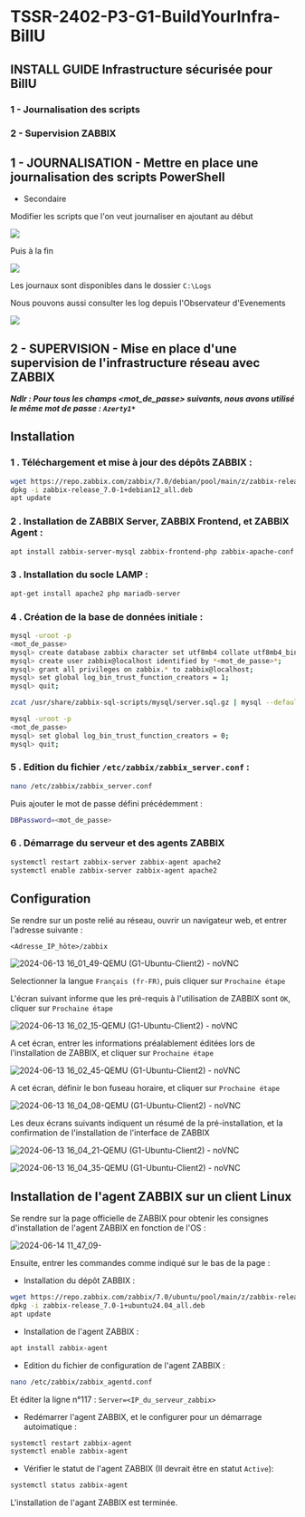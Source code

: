 # TSSR-2402-P3-G1-BuildYourInfra-BillU

## INSTALL GUIDE Infrastructure sécurisée pour BillU

### 1 - Journalisation des scripts

### 2	- Supervision ZABBIX



## 1 - JOURNALISATION - Mettre en place une journalisation des scripts PowerShell

*  Secondaire
  
  Modifier les scripts que l'on veut journaliser en ajoutant au début
  
![](https://github.com/WildCodeSchool/TSSR-2402-P3-G1-BuildYourInfra-BillU/blob/main/RESSOURCES/Journalisation-001.PNG?raw=true)

  Puis à la fin
  
![](https://github.com/WildCodeSchool/TSSR-2402-P3-G1-BuildYourInfra-BillU/blob/main/RESSOURCES/Journalisation-002.PNG?raw=true)

Les journaux sont disponibles dans le dossier `C:\Logs`

Nous pouvons aussi consulter les log depuis l'Observateur d'Evenements

![](https://github.com/WildCodeSchool/TSSR-2402-P3-G1-BuildYourInfra-BillU/blob/main/RESSOURCES/Journalisation-003.PNG?raw=true)

## 2 - SUPERVISION - Mise en place d'une supervision de l'infrastructure réseau avec ZABBIX
***Ndlr : Pour tous les champs <mot_de_passe> suivants, nous avons utilisé le même mot de passe : `Azerty1*`***

## Installation  

### 1 . Téléchargement et mise à jour des dépôts ZABBIX :  

```bash
wget https://repo.zabbix.com/zabbix/7.0/debian/pool/main/z/zabbix-release/zabbix-release_7.0-1+debian12_all.deb
dpkg -i zabbix-release_7.0-1+debian12_all.deb
apt update
```

### 2 . Installation de ZABBIX Server, ZABBIX Frontend, et ZABBIX Agent :  

```bash
apt install zabbix-server-mysql zabbix-frontend-php zabbix-apache-conf zabbix-sql-scripts zabbix-agent
```

### 3 . Installation du socle LAMP :  

```bash
apt-get install apache2 php mariadb-server
```

### 4 . Création de la base de données initiale :  

```bash
mysql -uroot -p
<mot_de_passe>
mysql> create database zabbix character set utf8mb4 collate utf8mb4_bin;
mysql> create user zabbix@localhost identified by *<mot_de_passe>*;
mysql> grant all privileges on zabbix.* to zabbix@localhost;
mysql> set global log_bin_trust_function_creators = 1;
mysql> quit;
```


```bash
zcat /usr/share/zabbix-sql-scripts/mysql/server.sql.gz | mysql --default-character-set=utf8mb4 -uzabbix -p zabbix
```

```bash
mysql -uroot -p
<mot_de_passe>
mysql> set global log_bin_trust_function_creators = 0;
mysql> quit;
```

### 5 . Edition du fichier `/etc/zabbix/zabbix_server.conf` :   

```bash
nano /etc/zabbix/zabbix_server.conf
```
Puis ajouter le mot de passe défini précédemment : 

```bash
DBPassword=<mot_de_passe>
```
### 6 . Démarrage du serveur et des agents ZABBIX

```bash
systemctl restart zabbix-server zabbix-agent apache2
systemctl enable zabbix-server zabbix-agent apache2
```

## Configuration

Se rendre sur un poste relié au réseau, ouvrir un navigateur web, et entrer l'adresse suivante :  
  
`<Adresse_IP_hôte>/zabbix`

![2024-06-13 16_01_49-QEMU (G1-Ubuntu-Client2) - noVNC](https://github.com/WildCodeSchool/TSSR-2402-P3-G1-BuildYourInfra-BillU/assets/159007018/46021452-6e8e-48e1-ad4e-2f1c3dac5134)


Selectionner la langue `Français (fr-FR)`, puis cliquer sur `Prochaine étape` 

L'écran suivant informe que les pré-requis à l'utilisation de ZABBIX sont `OK`, cliquer sur `Prochaine étape`

![2024-06-13 16_02_15-QEMU (G1-Ubuntu-Client2) - noVNC](https://github.com/WildCodeSchool/TSSR-2402-P3-G1-BuildYourInfra-BillU/assets/159007018/a7699667-1490-4ffa-a5fa-da1715b001a0)

A cet écran, entrer les informations préalablement éditées lors de l'installation de ZABBIX, et cliquer sur `Prochaine étape`

![2024-06-13 16_02_45-QEMU (G1-Ubuntu-Client2) - noVNC](https://github.com/WildCodeSchool/TSSR-2402-P3-G1-BuildYourInfra-BillU/assets/159007018/9bc21551-8d65-4dcd-9f69-ccc37977537e)

A cet écran, définir le bon fuseau horaire, et cliquer sur `Prochaine étape`

![2024-06-13 16_04_08-QEMU (G1-Ubuntu-Client2) - noVNC](https://github.com/WildCodeSchool/TSSR-2402-P3-G1-BuildYourInfra-BillU/assets/159007018/0f01a5e4-83d1-47f7-a8a0-09cd2954c0b1)

Les deux écrans suivants indiquent un résumé de la pré-installation, et la confirmation de l'installation de l'interface de ZABBIX

![2024-06-13 16_04_21-QEMU (G1-Ubuntu-Client2) - noVNC](https://github.com/WildCodeSchool/TSSR-2402-P3-G1-BuildYourInfra-BillU/assets/159007018/29dfd66d-b7c4-4f47-bf12-9854e4969def)

![2024-06-13 16_04_35-QEMU (G1-Ubuntu-Client2) - noVNC](https://github.com/WildCodeSchool/TSSR-2402-P3-G1-BuildYourInfra-BillU/assets/159007018/12da09b5-f685-40ff-8266-fcd1e90735b4)

## Installation de l'agent ZABBIX sur un client Linux

Se rendre sur la page officielle de ZABBIX pour obtenir les consignes d'installation de l'agent ZABBIX en fonction de l'OS : 

![2024-06-14 11_47_09-](https://github.com/WildCodeSchool/TSSR-2402-P3-G1-BuildYourInfra-BillU/assets/159007018/1954c0a0-514a-4e08-b8b5-71988815f77d)

Ensuite, entrer les commandes comme indiqué sur le bas de la page : 

- Installation du dépôt ZABBIX :
```bash
wget https://repo.zabbix.com/zabbix/7.0/ubuntu/pool/main/z/zabbix-release/zabbix-release_7.0-1+ubuntu24.04_all.deb
dpkg -i zabbix-release_7.0-1+ubuntu24.04_all.deb
apt update
```

- Installation de l'agent ZABBIX :
```bash
apt install zabbix-agent
```

- Edition du fichier de configuration de l'agent ZABBIX :
```bash
nano /etc/zabbix/zabbix_agentd.conf
```

Et éditer la ligne n°117 : `Server=<IP_du_serveur_zabbix>`

- Redémarrer l'agent ZABBIX, et le configurer pour un démarrage autoimatique :
```bash
systemctl restart zabbix-agent
systemctl enable zabbix-agent
```

- Vérifier le statut de l'agent ZABBIX (Il devrait être en statut `Active`):
```bash
systemctl status zabbix-agent
```

L'installation de l'agant ZABBIX est terminée.
